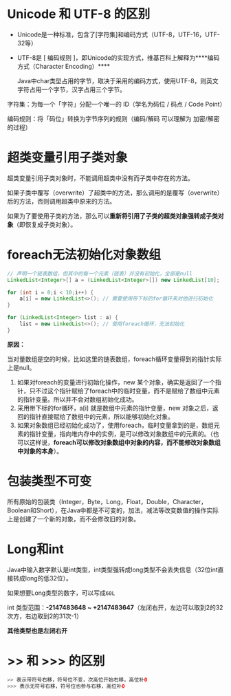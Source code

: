 # Unicode 和 UTF-8 的区别

* Unicode是一种标准，包含了[字符集]和编码方式（UTF-8，UTF-16，UTF-32等）

* UTF-8是 [ 编码规则 ]，即Unicode的实现方式，维基百科上解释为***\*编码方式（Character Encoding）\****

  Java中char类型占用的字节，取决于采用的编码方式，使用UTF-8，则英文字符占用一个字节，汉字占用三个字节。

字符集：为每一个「字符」分配一个唯一的 ID（学名为码位 / 码点 / Code Point）

编码规则：将「码位」转换为字节序列的规则（编码/解码 可以理解为 加密/解密 的过程）



# 超类变量引用子类对象

超类变量引用子类对象时，不能调用超类中没有而子类中存在的方法。

如果子类中覆写（overwrite）了超类中的方法，那么调用的是覆写（overwrite）后的方法，否则调用超类中原来的方法。

如果为了要使用子类的方法，那么可以**重新将引用了子类的超类对象强转成子类对象**（即恢复成子类对象）。



# foreach无法初始化对象数组

```java
// 声明一个链表数组，但其中的每一个元素（链表）并没有初始化，全部是null
LinkedList<Integer>[] a = (LinkedList<Integer>[]) new LinkedList[10];

for (int i = 0;i < 10;i++) {
    a[i] = new LinkedList<>(); // 需要使用带下标的for循环来对他进行初始化
}

for (LinkedList<Integer> list : a) {
    list = new LinkedList<>(); // 使用foreach循环，无法初始化
}
```

**原因：**

当对量数组是空的时候，比如这里的链表数组，foreach循环变量得到的指针实际上是null。

1. 如果对foreach的变量进行初始化操作，new 某个对象，确实是返回了一个指针，只不过这个指针赋给了foreach中的临时变量，而不是赋给了数组中元素的指针变量。所以并不会对数组初始化成功。
2. 采用带下标的for循环，a[i] 就是数组中元素的指针变量，new 对象之后，返回的指针直接赋给了数组中的元素，所以能够初始化对象。
3. 如果对象数组已经初始化成功了，使用foreach，临时变量拿到的是，数组元素的指针变量，指向堆内存中的实例，是可以修改对象数组中的元素的。（也可以这样说，**foreach可以修改对象数组中对象的内容，而不能修改对象数组中对象的本身**）。



# 包装类型不可变

所有原始的包装类（Integer，Byte，Long，Float，Double，Character，Boolean和Short），在Java中都是不可变的，加法，减法等改变数值的操作实际上是创建了一个新的对象，而不会修改旧的对象。



# Long和int

Java中输入数字默认是int类型，int类型强转成long类型不会丢失信息（32位int直接转成long的低32位）。

如果想要Long类型的数字，可以写成`60L`

int 类型范围：**-2147483648 ~ +2147483647**（左闭右开，左边可以取到2的32次方，右边取到2的31次-1）

**其他类型也是左闭右开**



# >> 和 >>> 的区别

```java
>> 表示带符号右移，符号位不变，次高位开始右移，高位补0
>>> 表示无符号右移，符号位也参与右移，高位补0
```



